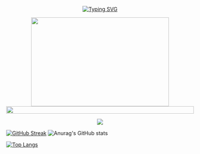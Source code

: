 <!--💬👋 Hi, I'm Thong and I'm guy who loves blue / 🌐WEBSITE: https://github.com/denvercoder1/readme-typing-svg -->
<p align="center">
<a href="https://git.io/typing-svg"><img src="https://readme-typing-svg.demolab.com?font=Rubik+Distressed&size=30&pause=1000&color=000000&background=FFF51EED&center=true&vCenter=true&width=435&lines=Hello+everyone+I+am;Truong+Van+Thong" alt="Typing SVG" /></a>
<!--🖼️RICK-->
<p align="center">
<img src="https://c.tenor.com/p7IgwS17V0sAAAAC/rtj-rick-and-morty.gif" height="240" width="370">
<!--📏LINE-->
<img src="https://i.imgur.com/dBaSKWF.gif" height="20" width="100%">
 <!--🎨CAPSULE / 🌐WEBSITES: https://github.com/kyechan99/capsule-render -->
<p align="center">
<img src="https://capsule-render.vercel.app/api?type=shark&height=30&section=header&reversal=false&color=0:b579da,100:79da7f">

 [![GitHub Streak](https://streak-stats.demolab.com?user=truongvanthong&theme=radical)](https://git.io/streak-stats) ![Anurag's GitHub stats](https://github-readme-stats.vercel.app/api?username=truongvanthong&show_icons=true&theme=radical)
 
[![Top Langs](https://github-readme-stats.vercel.app/api/top-langs/?username=truongvanthong&layout=compact)](https://github.com/anuraghazra/github-readme-stats)
